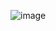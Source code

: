 
![image](https://github.com/jeungdong/CodingTest/assets/93365714/23081586-3b9f-4807-9d59-2fe3837381d7)
